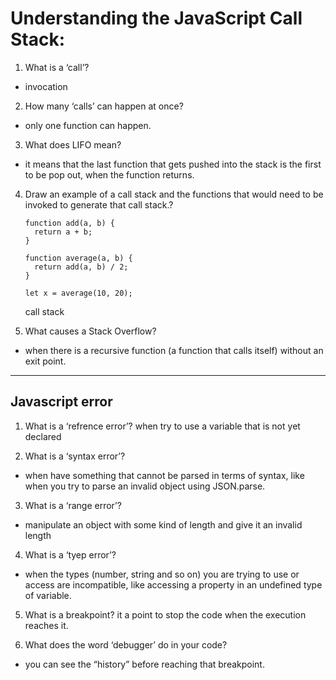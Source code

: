 # Understanding the JavaScript Call Stack:

1. What is a ‘call’?

- invocation

2. How many ‘calls’ can happen at once?

- only one function can happen.

3. What does LIFO mean?

- it means that the last function that gets pushed into the stack is the first to be pop out, when the function returns.

4.  Draw an example of a call stack and the functions that would need to be invoked to generate that call stack.?

        function add(a, b) {
          return a + b;
        }

        function average(a, b) {
          return add(a, b) / 2;
        }

        let x = average(10, 20);

    call stack

5.  What causes a Stack Overflow?

- when there is a recursive function (a function that calls itself) without an exit point.

---

## Javascript error

1. What is a ‘refrence error’?
   when try to use a variable that is not yet declared

2. What is a ‘syntax error’?

- when have something that cannot be parsed in terms of syntax, like when you try to parse an invalid object using JSON.parse.

3. What is a ‘range error’?

- manipulate an object with some kind of length and give it an invalid length

4. What is a ‘tyep error’?

- when the types (number, string and so on) you are trying to use or access are incompatible, like accessing a property in an undefined type of variable.

5. What is a breakpoint?
   it a point to stop the code when the execution reaches it.

6. What does the word ‘debugger’ do in your code?

- you can see the “history” before reaching that breakpoint.
